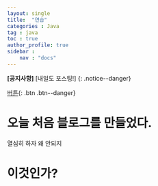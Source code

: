 ```yaml
---
layout: single
title:  "연습"
categories : Java
tag : java
toc : true
author_profile: true
sidebar :
    nav : "docs"
---
```

**[공지사항]** [내일도 포스팅!]
{: .notice--danger} 

[버튼](http://google.com){: .btn .btn--danger}

# 오늘 처음 블로그를 만들었다. 
열심히 하자
왜 안되지



# 이것인가?
